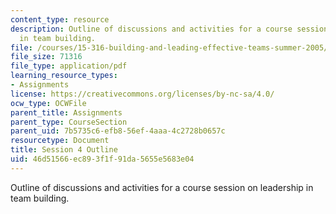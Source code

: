 ```yaml
---
content_type: resource
description: Outline of discussions and activities for a course session on leadership
  in team building.
file: /courses/15-316-building-and-leading-effective-teams-summer-2005/46d51566ec893f1f91da5655e5683e04_4.pdf
file_size: 71316
file_type: application/pdf
learning_resource_types:
- Assignments
license: https://creativecommons.org/licenses/by-nc-sa/4.0/
ocw_type: OCWFile
parent_title: Assignments
parent_type: CourseSection
parent_uid: 7b5735c6-efb8-56ef-4aaa-4c2728b0657c
resourcetype: Document
title: Session 4 Outline
uid: 46d51566-ec89-3f1f-91da-5655e5683e04
---
```

Outline of discussions and activities for a course session on leadership in team building.